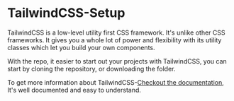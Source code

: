 # TailwindCSS-Setup

TailwindCSS is a low-level utility first CSS framework. It's unlike other CSS frameworks. It gives you a whole lot of power and flexibility with its utility classes which let you build your own components.

With the repo, it easier to start out your projects with TailwindCSS, you can start by cloning the repository, or downloading the folder.

To get more information about TailwindCSS-[Checkout the documentation](https://tailwindcss.com/docs), It's well documented and easy to understand.
